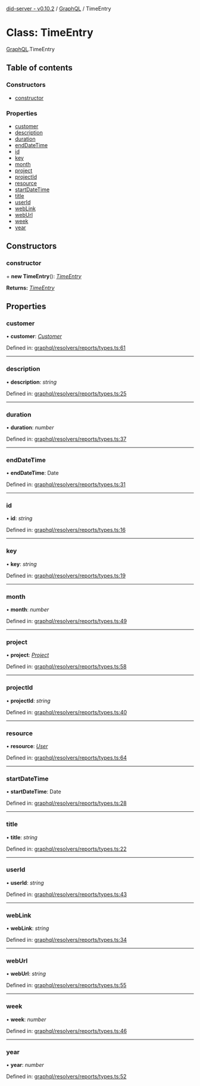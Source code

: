 [did-server - v0.10.2](../README.md) / [GraphQL](../modules/graphql.md) / TimeEntry

# Class: TimeEntry

[GraphQL](../modules/graphql.md).TimeEntry

## Table of contents

### Constructors

- [constructor](graphql.timeentry.md#constructor)

### Properties

- [customer](graphql.timeentry.md#customer)
- [description](graphql.timeentry.md#description)
- [duration](graphql.timeentry.md#duration)
- [endDateTime](graphql.timeentry.md#enddatetime)
- [id](graphql.timeentry.md#id)
- [key](graphql.timeentry.md#key)
- [month](graphql.timeentry.md#month)
- [project](graphql.timeentry.md#project)
- [projectId](graphql.timeentry.md#projectid)
- [resource](graphql.timeentry.md#resource)
- [startDateTime](graphql.timeentry.md#startdatetime)
- [title](graphql.timeentry.md#title)
- [userId](graphql.timeentry.md#userid)
- [webLink](graphql.timeentry.md#weblink)
- [webUrl](graphql.timeentry.md#weburl)
- [week](graphql.timeentry.md#week)
- [year](graphql.timeentry.md#year)

## Constructors

### constructor

\+ **new TimeEntry**(): [*TimeEntry*](graphql.timeentry.md)

**Returns:** [*TimeEntry*](graphql.timeentry.md)

## Properties

### customer

• **customer**: [*Customer*](graphql.customer.md)

Defined in: [graphql/resolvers/reports/types.ts:61](https://github.com/Puzzlepart/did/blob/dev/server/graphql/resolvers/reports/types.ts#L61)

___

### description

• **description**: *string*

Defined in: [graphql/resolvers/reports/types.ts:25](https://github.com/Puzzlepart/did/blob/dev/server/graphql/resolvers/reports/types.ts#L25)

___

### duration

• **duration**: *number*

Defined in: [graphql/resolvers/reports/types.ts:37](https://github.com/Puzzlepart/did/blob/dev/server/graphql/resolvers/reports/types.ts#L37)

___

### endDateTime

• **endDateTime**: Date

Defined in: [graphql/resolvers/reports/types.ts:31](https://github.com/Puzzlepart/did/blob/dev/server/graphql/resolvers/reports/types.ts#L31)

___

### id

• **id**: *string*

Defined in: [graphql/resolvers/reports/types.ts:16](https://github.com/Puzzlepart/did/blob/dev/server/graphql/resolvers/reports/types.ts#L16)

___

### key

• **key**: *string*

Defined in: [graphql/resolvers/reports/types.ts:19](https://github.com/Puzzlepart/did/blob/dev/server/graphql/resolvers/reports/types.ts#L19)

___

### month

• **month**: *number*

Defined in: [graphql/resolvers/reports/types.ts:49](https://github.com/Puzzlepart/did/blob/dev/server/graphql/resolvers/reports/types.ts#L49)

___

### project

• **project**: [*Project*](graphql.project.md)

Defined in: [graphql/resolvers/reports/types.ts:58](https://github.com/Puzzlepart/did/blob/dev/server/graphql/resolvers/reports/types.ts#L58)

___

### projectId

• **projectId**: *string*

Defined in: [graphql/resolvers/reports/types.ts:40](https://github.com/Puzzlepart/did/blob/dev/server/graphql/resolvers/reports/types.ts#L40)

___

### resource

• **resource**: [*User*](graphql.user.md)

Defined in: [graphql/resolvers/reports/types.ts:64](https://github.com/Puzzlepart/did/blob/dev/server/graphql/resolvers/reports/types.ts#L64)

___

### startDateTime

• **startDateTime**: Date

Defined in: [graphql/resolvers/reports/types.ts:28](https://github.com/Puzzlepart/did/blob/dev/server/graphql/resolvers/reports/types.ts#L28)

___

### title

• **title**: *string*

Defined in: [graphql/resolvers/reports/types.ts:22](https://github.com/Puzzlepart/did/blob/dev/server/graphql/resolvers/reports/types.ts#L22)

___

### userId

• **userId**: *string*

Defined in: [graphql/resolvers/reports/types.ts:43](https://github.com/Puzzlepart/did/blob/dev/server/graphql/resolvers/reports/types.ts#L43)

___

### webLink

• **webLink**: *string*

Defined in: [graphql/resolvers/reports/types.ts:34](https://github.com/Puzzlepart/did/blob/dev/server/graphql/resolvers/reports/types.ts#L34)

___

### webUrl

• **webUrl**: *string*

Defined in: [graphql/resolvers/reports/types.ts:55](https://github.com/Puzzlepart/did/blob/dev/server/graphql/resolvers/reports/types.ts#L55)

___

### week

• **week**: *number*

Defined in: [graphql/resolvers/reports/types.ts:46](https://github.com/Puzzlepart/did/blob/dev/server/graphql/resolvers/reports/types.ts#L46)

___

### year

• **year**: *number*

Defined in: [graphql/resolvers/reports/types.ts:52](https://github.com/Puzzlepart/did/blob/dev/server/graphql/resolvers/reports/types.ts#L52)
